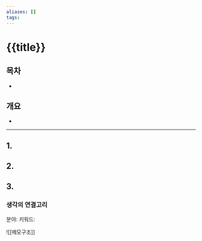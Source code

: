 ```yaml
---
aliases: []
tags:
---
```


# {{title}}
## 목차
-

## 개요
-
---

## 1.

## 2.

## 3.

### 생각의 연결고리
분야:
키워드:


![[메모구조]]